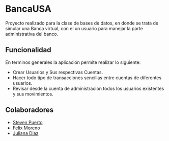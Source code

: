 # BancaUSA #
Proyecto realizado para la clase de bases de datos, en donde se trata de simular una Banca virtual, con el un usuario para manejar la parte administrativa del banco.

## Funcionalidad ##
En terminos generales la aplicación permite realizar lo siguiente:
- Crear Usuarios y Sus respectivas Cuentas.
- Hacer todo tipo de transacciones sencillas entre cuentas de diferentes usuarios.
- Revisar desde la cuenta de administración todos los usuarios existentes y sus movimientos.

## Colaboradores ##
- [Steven Puerto](https://github.com/stevenn2012)
- [Felix Moreno](https://github.com/Felixmorenot17)
- [Juliana Diaz](https://github.com/julidr)

